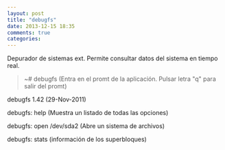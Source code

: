 ```yaml
---
layout: post
title: "debugfs"
date: 2013-12-15 18:35
comments: true
categories: 
---
```

Depurador de sistemas ext. Permite consultar datos del sistema en tiempo real.

>~# debugfs (Entra en el promt de la aplicación. Pulsar letra "q" para salir del promt)

debugfs 1.42 (29-Nov-2011)

debugfs: help (Muestra un listado de todas las opciones)

debugfs: open /dev/sda2 (Abre un sistema de archivos)

debugfs: stats (información de los superbloques)

